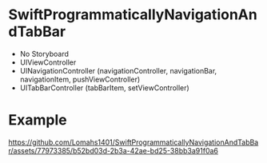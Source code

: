 # SwiftProgrammaticallyNavigationAndTabBar
+ No Storyboard
+ UIViewController
+ UINavigationController (navigationController, navigationBar, navigationItem, pushViewController)
+ UITabBarController (tabBarItem, setViewController)
# Example



https://github.com/Lomahs1401/SwiftProgrammaticallyNavigationAndTabBar/assets/77973385/b52bd03d-2b3a-42ae-bd25-38bb3a91f0a6

